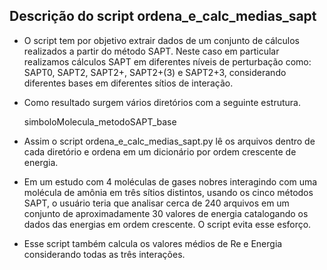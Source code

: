 ## Descrição do script ordena_e_calc_medias_sapt

 - O script tem por objetivo extrair dados de um conjunto de cálculos
 realizados a partir do método SAPT. Neste caso em particular realizamos
 cálculos SAPT em diferentes níveis de perturbação como: SAPT0, SAPT2, 
 SAPT2+, SAPT2+(3) e SAPT2+3, considerando diferentes bases em 
 diferentes sítios de interação.
 
 - Como resultado surgem vários diretórios com a seguinte estrutura.
 
    simboloMolecula_metodoSAPT_base
 
 - Assim o script ordena_e_calc_medias_sapt.py lê os arquivos dentro de cada
 diretório e ordena em um dicionário por ordem crescente de energia.
 
 - Em um estudo com 4 moléculas de gases nobres interagindo com uma
 molécula de amônia em três sítios distintos, usando os cinco métodos
 SAPT, o usuário teria que analisar cerca de 240 arquivos em um 
 conjunto de aproximadamente 30 valores de energia catalogando os
 dados das energias em ordem crescente. O script evita esse esforço.
 
 - Esse script também calcula os valores médios de Re e Energia considerando
 todas as três interações.
